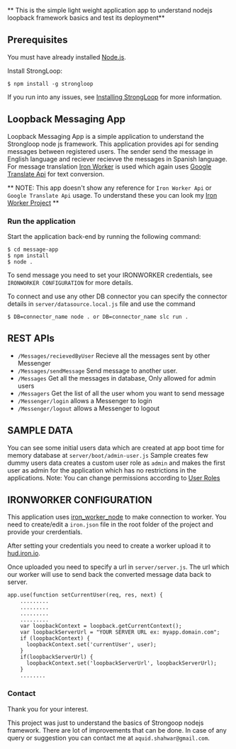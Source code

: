 ** This is the simple light weight application app to understand nodejs loopback framework basics and test its deployment**

## Prerequisites

You must have already installed [Node.js](https://nodejs.org/).

Install StrongLoop:
```
$ npm install -g strongloop
```

If you run into any issues, see [Installing StrongLoop](http://docs.strongloop.com/display/LB/Installing+StrongLoop)
for more information.

## Loopback Messaging App

Loopback Messaging App is a simple application to understand the Strongloop node js framework. This application provides api
for sending messages between registered users. The sender send the message in English language and reciever recievve the messages 
in Spanish language. For message translation [Iron Worker](https://www.iron.io/platform/ironworker/) is used which again uses 
[Google Translate Api](https://translate.google.co.in/) for text conversion.

** NOTE: This app doesn't show any reference for `Iron Worker Api` or `Google Translate Api` usage. To understand these you can look my [Iron Worker Project](https://github.com/aquid/Iron_worker_Translate) **

### Run the application

Start the application back-end by running the following command:

```
$ cd message-app
$ npm install
$ node . 

```
To send message you need to set your IRONWORKER credentials, see `IRONWORKER CONFIGURATION` for more details.

To connect and use any other DB connector you can specify the connector details in `server/datasource.local.js` file and use the command

```
$ DB=connector_name node . or DB=connector_name slc run .

```


## REST APIs

 - `/Messages/recievedByUser` Recieve all the messages sent by other Messenger
 - `/Messages/sendMessage` Send message to another user.
 - `/Messages`  Get all the messages in database, Only allowed for admin users
 - `/Messagers` Get the list of all the user whom you want to send message
 - `/Messenger/login` allows a Messenger to login
 - `/Messenger/logout` allows a Messenger to logout



## SAMPLE DATA

You can see some initial users data which are created at app boot time for memory database at `server/boot/admin-user.js`
Sample creates few dummy users data creates a custom user role as `admin` and makes the first user as admin for the application which has no restrictions in the applications. Note: You can change permissions according to [User Roles](https://docs.strongloop.com/display/public/LB/Defining+and+using+roles) 


## IRONWORKER CONFIGURATION 

This application uses [iron_worker_node](https://github.com/iron-io/iron_worker_node) to make connection to worker. You need to create/edit a `iron.json` file in the root folder of the project and provide your crerdentials.

After setting your credentials you need to create a worker upload it to [hud.iron.io](https://hud.iron.io/).

Once uploaded you need to specify a url in `server/server.js`. The url which our worker will use to send back the converted message data back to server.

```
app.use(function setCurrentUser(req, res, next) {
    .........
    .........
    .........
    .........
    var loopbackContext = loopback.getCurrentContext();
    var loopbackServerUrl = "YOUR SERVER URL ex: myapp.domain.com";
    if (loopbackContext) {
      loopbackContext.set('currentUser', user);
    }
    if(loopbackServerUrl) {
      loopbackContext.set('loopbackServerUrl', loopbackServerUrl);
    }
    ........

```

### Contact ###

Thank you for your interest.

This project was just to understand the basics of Strongoop nodejs framework. There are lot of improvements that can be done.
In case of any query or suggestion you can contact me at `aquid.shahwar@gmail.com`.

